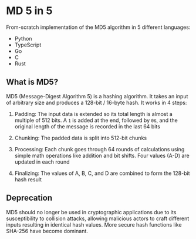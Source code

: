 # MD 5 in 5

From-scratch implementation of the MD5 algorithm in 5 different languages:

- Python
- TypeScript
- Go
- C
- Rust

## What is MD5?

MD5 (Message-Digest Algorithm 5) is a hashing algorithm. It takes an input of arbitrary size and produces a 128-bit / 16-byte hash. It works in 4 steps:

1. Padding: The input data is extended so its total length is almost a multiple of 512 bits. A `1` is added at the end, followed by `0`s, and the original length of the message is recorded in the last 64 bits

2. Chunking: The padded data is split into 512-bit chunks

3. Processing: Each chunk goes through 64 rounds of calculations using simple math operations like addition and bit shifts. Four values (A-D) are updated in each round

4. Finalizing: The values of A, B, C, and D are combined to form the 128-bit hash result

## Deprecation

MD5 should no longer be used in cryptographic applications due to its susceptibility to collision attacks, allowing malicious actors to craft different inputs resulting in identical hash values. More secure hash functions like SHA-256 have become dominant.
